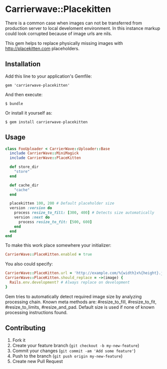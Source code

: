 # Carrierwave::Placekitten

There is a common case when images can not be transferred from production server
to local develoment environment. In this instance markup could look
corrupted because of image urls are nils.

This gem helps to replace physically missing images with http://placekitten.com
placeholders.

## Installation

Add this line to your application's Gemfile:

    gem 'carrierwave-placekitten'

And then execute:

    $ bundle

Or install it yourself as:

    $ gem install carrierwave-placekitten

## Usage

```ruby
class FooUploader < CarrierWave::Uploader::Base
  include CarrierWave::MiniMagick
  include CarrierWave::PlaceKitten

  def store_dir
    "store"
  end

  def cache_dir
    "cache"
  end

  placekitten 100, 200 # Default placeholder size
  version :version do
    process resize_to_fill: [300, 400] # Detects size automatically
    version :next do
      process resize_to_fit: [500, 600]
    end
  end
end
```

To make this work place somewhere your initializer:

```ruby
CarrierWave::PlaceKitten.enabled = true
```

You also could specify:
```ruby
CarrierWave::PlaceKitten.url = 'http://example.com/%{width}x%{height}.jpg'
CarrierWave::PlaceKitten.should_replace = ->(image) {
  Rails.env.development? # Always replace on development
}
```

Gem tries to automatically detect required image size by analyzing processing
chain. Known meta methods are: #resize_to_fill, #resize_to_fit, #resize_to_limits, #resize_and_pad.
Default size is used if none of known processing instructions found.

## Contributing

1. Fork it
2. Create your feature branch (`git checkout -b my-new-feature`)
3. Commit your changes (`git commit -am 'Add some feature'`)
4. Push to the branch (`git push origin my-new-feature`)
5. Create new Pull Request
